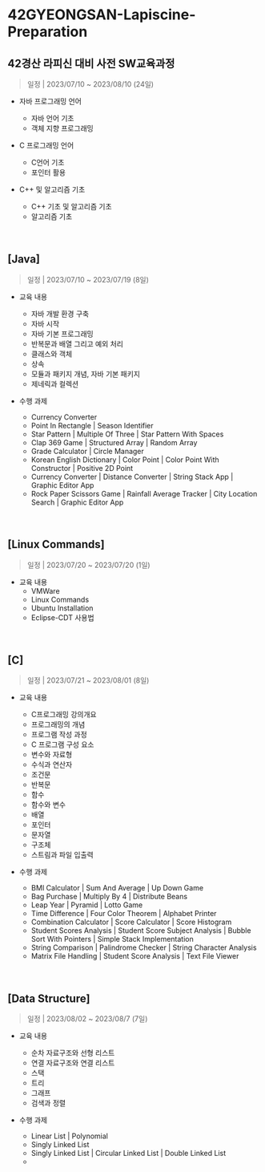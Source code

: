 # 42GYEONGSAN-Lapiscine-Preparation
## 42경산 라피신 대비 사전 SW교육과정
> 일정 | 2023/07/10 ~ 2023/08/10 (24일)
- 자바 프로그래밍 언어
  - 자바 언어 기초
  - 객체 지향 프로그래밍

- C 프로그래밍 언어
  - C언어 기초
  - 포인터 활용

- C++ 및 알고리즘 기초
  - C++ 기초 및 알고리즘 기초
  - 알고리즘 기초

　

## [Java]
> 일정 | 2023/07/10 ~ 2023/07/19 (8일)
- 교육 내용
  - 자바 개발 환경 구축
  - 자바 시작
  - 자바 기본 프로그래밍
  - 반복문과 배열 그리고 예외 처리
  - 클래스와 객체
  - 상속
  - 모듈과 패키지 개념, 자바 기본 패키지
  - 제네릭과 컬렉션

- 수행 과제
  - Currency Converter
  - Point In Rectangle | Season Identifier
  - Star Pattern | Multiple Of Three | Star Pattern With Spaces
  - Clap 369 Game | Structured Array | Random Array
  - Grade Calculator | Circle Manager
  - Korean English Dictionary | Color Point | Color Point With Constructor | Positive 2D Point
  - Currency Converter | Distance Converter | String Stack App | Graphic Editor App
  - Rock Paper Scissors Game | Rainfall Average Tracker | City Location Search | Graphic Editor App

　

## [Linux Commands]
> 일정 | 2023/07/20 ~ 2023/07/20 (1일)
- 교육 내용
  - VMWare
  - Linux Commands
  - Ubuntu Installation
  - Eclipse-CDT 사용법

　

## [C]
> 일정 | 2023/07/21 ~ 2023/08/01 (8일)
- 교육 내용
  - C프로그래밍 강의개요
  - 프로그래밍의 개념
  - 프로그램 작성 과정
  - C 프로그램 구성 요소
  - 변수와 자료형
  - 수식과 연산자
  - 조건문
  - 반복문
  - 함수
  - 함수와 변수
  - 배열
  - 포인터
  - 문자열
  - 구조체
  - 스트림과 파일 입출력

- 수행 과제
  - BMI Calculator | Sum And Average | Up Down Game
  - Bag Purchase | Multiply By 4 | Distribute Beans
  - Leap Year | Pyramid | Lotto Game
  - Time Difference | Four Color Theorem | Alphabet Printer
  - Combination Calculator | Score Calculator | Score Histogram
  - Student Scores Analysis | Student Score Subject Analysis | Bubble Sort With Pointers | Simple Stack Implementation
  - String Comparison | Palindrome Checker | String Character Analysis
  - Matrix File Handling | Student Score Analysis | Text File Viewer

　

## [Data Structure]
> 일정 | 2023/08/02 ~ 2023/08/7 (7일)
- 교육 내용
  - 순차 자료구조와 선형 리스트
  - 연결 자료구조와 연결 리스트
  - 스택
  - 트리
  - 그래프
  - 검색과 정렬

- 수행 과제
  - Linear List | Polynomial
  - Singly Linked List
  - Singly Linked List | Circular Linked List | Double Linked List
  - 
